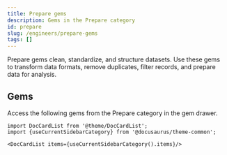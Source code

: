 ```yaml
---
title: Prepare gems
description: Gems in the Prepare category
id: prepare
slug: /engineers/prepare-gems
tags: []
---
```


Prepare gems clean, standardize, and structure datasets. Use these gems to transform data formats, remove duplicates, filter records, and prepare data for analysis.

## Gems

Access the following gems from the Prepare category in the gem drawer.

```mdx-code-block
import DocCardList from '@theme/DocCardList';
import {useCurrentSidebarCategory} from '@docusaurus/theme-common';

<DocCardList items={useCurrentSidebarCategory().items}/>
```
